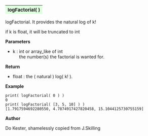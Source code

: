 ---
---

<a name="logFactorial"></a>
<table><thead style="background-color:#E0FFE0; width:100%; font-size:15px"><tr><th style="text-align:left">
<strong>logFactorial(</strong> )
</th></tr></thead></table>
<p>

logFactorial.  It provides the natural log of k!

if k is float, it will be truncated to int

<b>Parameters</b>

* k  :  int or array_like of int<br>
&nbsp;&nbsp;&nbsp;&nbsp; the number(s) the factorial is wanted for.<br>

<b>Return</b>

* float  :  the ( natural ) log( k! ).<br>


<b>Example</b>

    print( logFactorial( 0 ) )
    0
    print( logFactorial( [3, 5, 10] ) )
    [1.7917594692280550, 4.7874917427820458, 15.1044125730755159]

<b>Author</b>

Do Kester, shamelessly copied from J.Skilling



